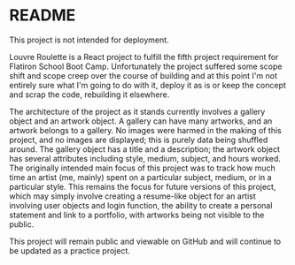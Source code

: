 # README

This project is not intended for deployment.

Louvre Roulette is a React project to fulfill the fifth project requirement for Flatiron School Boot Camp. Unfortunately the project suffered some scope shift and scope creep over the course of building and at this point I'm not entirely sure what I'm going to do with it, deploy it as is or keep the concept and scrap the code, rebuilding it elsewhere.

The architecture of the project as it stands currently involves a gallery object and an artwork object. A gallery can have many artworks, and an artwork belongs to a gallery. No images were harmed in the making of this project, and no images are displayed; this is purely data being shuffled around. The gallery object has a title and a description; the artwork object has several attributes including style, medium, subject, and hours worked. The originally intended main focus of this project was to track how much time an artist (me, mainly) spent on a particular subject, medium, or in a particular style. This remains the focus for future versions of this project, which may simply involve creating a resume-like object for an artist involving user objects and login function, the ability to create a personal statement and link to a portfolio, with artworks being not visible to the public. 

This project will remain public and viewable on GitHub and will continue to be updated as a practice project. 